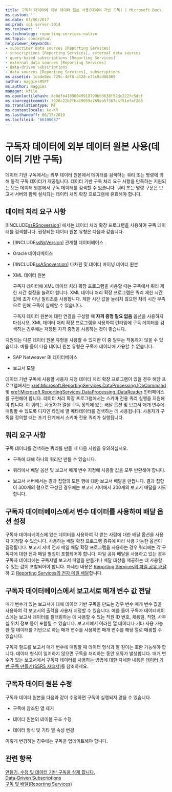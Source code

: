 ```yaml
---
title: 구독자 데이터에 외부 데이터 원본 사용(데이터 기반 구독) | Microsoft Docs
ms.custom: ''
ms.date: 03/06/2017
ms.prod: sql-server-2014
ms.reviewer: ''
ms.technology: reporting-services-native
ms.topic: conceptual
helpviewer_keywords:
- subscriber data sources [Reporting Services]
- subscriptions [Reporting Services], external data sources
- query-based subscriptions [Reporting Services]
- external data sources [Reporting Services]
- data-driven subscriptions
- data sources [Reporting Services], subscriptions
ms.assetid: 1cade8ec-729c-4df8-a428-e75c9ad86369
author: maggiesMSFT
ms.author: maggies
manager: kfile
ms.openlocfilehash: 8c8dfb41890049918799bb3638f52dc222fc5dcf
ms.sourcegitcommit: 3026c22b7fba19059a769ea5f367c4f51efaf286
ms.translationtype: MT
ms.contentlocale: ko-KR
ms.lasthandoff: 06/15/2019
ms.locfileid: "66100637"
---
```

# <a name="use-an-external-data-source-for-subscriber-data-data-driven-subscription"></a>구독자 데이터에 외부 데이터 원본 사용(데이터 기반 구독)
  데이터 기반 구독에서는 외부 데이터 원본에서 데이터를 검색하는 쿼리 또는 명령에 의해 동적 구독 데이터가 제공됩니다. 데이터 기반 구독 처리 요구 사항을 만족하는 지원되는 모든 데이터 원본에서 구독 데이터를 검색할 수 있습니다. 쿼리 또는 명령 구문은 보고서 서버와 함께 설치되는 데이터 처리 확장 프로그램에 유효해야 합니다.  
  
## <a name="data-processing-requirements"></a>데이터 처리 요구 사항  
 [!INCLUDE[ssRSnoversion](../../includes/ssrsnoversion-md.md)] 에서는 데이터 처리 확장 프로그램을 사용하여 구독 데이터를 검색합니다. 권장되는 데이터 원본 유형은 다음과 같습니다.  
  
-   [!INCLUDE[ssNoVersion](../../includes/ssnoversion-md.md)] 관계형 데이터베이스  
  
-   Oracle 데이터베이스  
  
-   [!INCLUDE[ssASnoversion](../../includes/ssasnoversion-md.md)] 다차원 및 데이터 마이닝 데이터 원본  
  
-   XML 데이터 원본  
  
     구독자 데이터에 XML 데이터 처리 확장 프로그램을 사용할 때는 구독에서 쿼리 제한 시간 설정을 늘려야 합니다. XML 데이터 처리 확장 프로그램은 쿼리 제한 시간 값에 초가 아닌 밀리초를 사용합니다. 제한 시간 값을 늘리지 않으면 처리 시간 부족으로 인해 구독이 실패할 수 있습니다.  
  
     구독자 데이터 원본에 대한 연결을 구성할 때 **자격 증명 필요 없음** 옵션을 사용하지 마십시오. XML 데이터 처리 확장 프로그램을 사용하여 런타임에 구독 데이터를 검색하는 경우에는 저장된 자격 증명을 사용하는 것이 좋습니다.  
  
 지원되는 다른 데이터 원본 유형을 사용할 수 있지만 이 중 일부는 작동하지 않을 수 있습니다. 예를 들어 다음 데이터 원본 유형은 구독자 데이터에 사용할 수 없습니다.  
  
-   SAP Netweaver BI 데이터베이스  
  
-   보고서 모델  
  
 데이터 기반 구독에 사용할 사용자 지정 데이터 처리 확장 프로그램이 있을 경우 해당 프로그램에서는 <xref:Microsoft.ReportingServices.DataProcessing.IDbCommand> 및 <xref:Microsoft.ReportingServices.DataProcessing.IDataReader> 인터페이스를 구현해야 합니다. 데이터 처리 확장 프로그램에서는 스키마 전용 쿼리 실행을 지원해야 합니다. 이 쿼리는 사용자가 열을 구독 정의에 있는 배달 옵션 및 보고서 매개 변수에 매핑할 수 있도록 디자인 타임에 열 메타데이터를 검색하는 데 사용됩니다. 사용자가 구독을 정의할 때는 초기 단계에서 스키마 전용 쿼리가 실행됩니다.  
  
## <a name="query-requirements"></a>쿼리 요구 사항  
 구독 데이터를 검색하는 쿼리를 만들 때 다음 사항을 유의하십시오.  
  
-   구독에 대해 하나의 쿼리만 만들 수 있습니다.  
  
-   쿼리에서 배달 옵션 및 보고서 매개 변수 지정에 사용할 값을 모두 반환해야 합니다.  
  
-   보고서 서버에서는 결과 집합의 모든 행에 대한 보고서 배달을 만듭니다. 결과 집합이 300개의 행으로 구성된 경우에는 보고서 서버에서 300개의 보고서 배달을 시도합니다.  
  
## <a name="setting-delivery-options-using-variable-data-from-a-subscriber-database"></a>구독자 데이터베이스에서 변수 데이터를 사용하여 배달 옵션 설정  
 구독자 데이터베이스에 있는 데이터를 사용하여 각 받는 사람에 대한 배달 옵션을 사용자 지정할 수 있습니다. 사용하는 배달 확장 프로그램 종류에 따라 사용 가능한 옵션이 결정됩니다. 보고서 서버 전자 메일 배달 확장 프로그램을 사용하는 경우 쿼리에는 각 구독자에 대한 전자 메일 별칭이 포함되어야 합니다. 파일 공유 배달을 사용하고 있는 경우 구독자 데이터에는 구독자별 보고서 파일을 만들거나 배달 대상을 제공하는 데 사용할 수 있는 값이 포함되어야 합니다. 자세한 내용은 [Reporting Services의 파일 공유 배달](file-share-delivery-in-reporting-services.md) 하 고 [Reporting Services의 전자 메일 배달](e-mail-delivery-in-reporting-services.md)합니다.  
  
## <a name="passing-parameter-values-from-the-subscriber-database-to-the-report"></a>구독자 데이터베이스에서 보고서로 매개 변수 값 전달  
 매개 변수가 있는 보고서에 대해 데이터 기반 구독을 만드는 경우 변수 매개 변수 값을 사용하여 각 보고서의 출력을 사용자 지정할 수 있습니다. 예를 들어 구독자 데이터베이스에는 보고서 데이터를 필터링하는 데 사용할 수 있는 직원 ID 번호, 채용일, 직함, 사무실 위치 정보 등이 포함될 수 있습니다. 보고서에서 이러한 열 데이터나 기타 사용 가능한 열 데이터를 기반으로 하는 매개 변수를 사용하면 매개 변수를 해당 열로 매핑할 수 있습니다.  
  
 구독자 필드를 보고서 매개 변수에 매핑할 때 데이터 형식과 열 길이는 호환 가능해야 합니다. 데이터 형식이 일치하지 않으면 구독을 처리하는 동안 오류가 발생합니다. 매개 변수가 있는 보고서에서 구독자 데이터를 사용하는 방법에 대한 자세한 내용은 [데이터 기반 구독 만들기&#40;SSRS 자습서&#41;](../create-a-data-driven-subscription-ssrs-tutorial.md)를 참조하세요.  
  
## <a name="modifying-the-subscriber-data-source"></a>구독자 데이터 원본 수정  
 구독자 데이터 원본을 다음과 같이 수정하면 구독이 실행되지 않을 수 있습니다.  
  
-   구독에 참조된 열 제거  
  
-   데이터 원본의 테이블 구조 수정  
  
-   데이터 형식 및 기타 열 속성 변경  
  
 이렇게 변경하는 경우에는 구독을 업데이트해야 합니다.  
  
## <a name="see-also"></a>관련 항목  
 [만들기, 수정 및 데이터 기반 구독을 삭제 합니다.](data-driven-subscriptions.md)   
 [Data-Driven Subscriptions](data-driven-subscriptions.md)   
 [구독 및 배달&#40;Reporting Services&#41;](subscriptions-and-delivery-reporting-services.md)  
  
  
